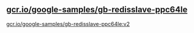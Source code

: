 
[gcr.io/google-samples/gb-redisslave-ppc64le](https://hub.docker.com/r/anjia0532/google-samples.gb-redisslave-ppc64le/tags/)
-----


[gcr.io/google-samples/gb-redisslave-ppc64le:v2](https://hub.docker.com/r/anjia0532/google-samples.gb-redisslave-ppc64le/tags/)


